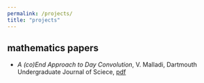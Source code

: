 ```yaml
---
permalink: /projects/
title: "projects"
---
```


## mathematics papers
- *A (co)End Approach to Day Convolution*, V. Malladi, Dartmouth Undergraduate Journal of Sciece, [pdf](/files/dujs_dayconv.pdf)
